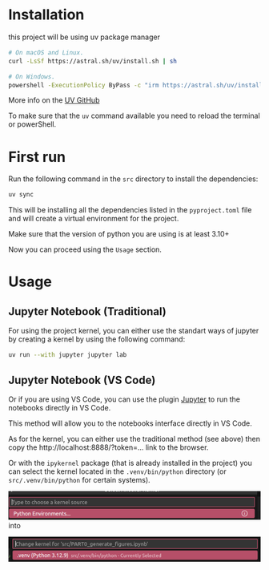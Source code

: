 # Installation
this project will be using uv package manager 
```bash
# On macOS and Linux.
curl -LsSf https://astral.sh/uv/install.sh | sh
```
```bash
# On Windows.
powershell -ExecutionPolicy ByPass -c "irm https://astral.sh/uv/install.ps1 | iex"
```
More info on the [UV GitHub](https://github.com/astral-sh/uv?tab=readme-ov-file)

To make sure that the `uv` command available you need to reload the terminal or powerShell.
# First run
Run the following command in the `src` directory to install the dependencies:
```bash
uv sync
```
This will be installing all the dependencies listed in the `pyproject.toml` file and will create a virtual environment for the project.

Make sure that the version of python you are using is at least 3.10+ 

Now you can proceed using the `Usage` section.

# Usage
## Jupyter Notebook (Traditional)
For using the project kernel, you can either use the standart ways of jupyter by creating a kernel by using the following command:
```bash
uv run --with jupyter jupyter lab
```

## Jupyter Notebook (VS Code)
Or if you are using VS Code, you can use the plugin [Jupyter](https://marketplace.visualstudio.com/items?itemName=ms-toolsai.jupyter) to run the notebooks directly in VS Code.

This method will allow you to the notebooks interface directly in VS Code. 

As for the kernel,
you can either use the traditional method (see above) then copy the http://localhost:8888/?token=... link to the browser.

Or with the `ipykernel` package (that is already installed in the project) you can select the kernel located in the `.venv/bin/python` directory (or `src/.venv/bin/python` for certain systems).

![alt text](image-1.png)
into 

![alt text](image.png)